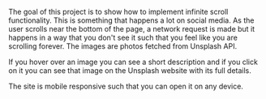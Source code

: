 The goal of this project is to show how to implement infinite scroll functionality. This is something that happens a lot on social media. As the user scrolls near the bottom of the page, a network request is made but it happens in a way that you don't see it such that you feel like you are scrolling forever. The images are photos fetched from Unsplash API. 

If you hover over an image you can see a short description and if you click on it you can see that image on the Unsplash website with its full details.  

The site is mobile responsive such that you can open it on any device.

